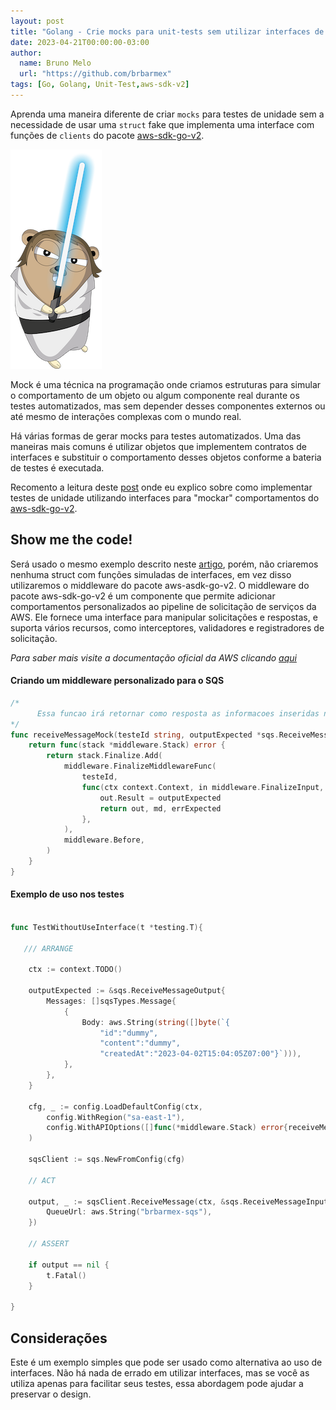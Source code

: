 ```yaml
---
layout: post
title: "Golang - Crie mocks para unit-tests sem utilizar interfaces de clients do aws-sdk-go-v2"
date: 2023-04-21T00:00:00-03:00
author:
  name: Bruno Melo
  url: "https://github.com/brbarmex"
tags: [Go, Golang, Unit-Test,aws-sdk-v2]
---
```


Aprenda uma maneira diferente de criar `mocks` para testes de unidade sem a necessidade de usar uma `struct` fake que implementa uma interface com funções de `clients` do pacote [aws-sdk-go-v2]("https://github.com/aws/aws-sdk-go-v2").

![](go-luke-1.png)

Mock é uma técnica na programação onde criamos estruturas para simular o comportamento de um objeto ou algum componente real durante os testes automatizados, mas sem depender desses componentes externos ou até mesmo de interações complexas com o mundo real.

Há várias formas de gerar mocks para testes automatizados. Uma das maneiras mais comuns é utilizar objetos que implementem contratos de interfaces e substituir o comportamento desses objetos conforme a bateria de testes é executada. 

Recomento a leitura deste [post](../unit-test-without-interface-using-aws-asdk-go-v2/index) onde eu explico sobre como implementar testes de unidade utilizando interfaces para "mockar" comportamentos do [aws-sdk-go-v2]("https://github.com/aws/aws-sdk-go-v2").

## Show me the code!

Será usado o mesmo exemplo descrito neste [artigo](../unit-test-without-interface-using-aws-asdk-go-v2/), porém, não criaremos nenhuma struct com funções simuladas de interfaces, em vez disso utilizaremos o middleware do pacote aws-asdk-go-v2. O middleware do pacote aws-sdk-go-v2 é um componente que permite adicionar comportamentos personalizados ao pipeline de solicitação de serviços da AWS. Ele fornece uma interface para manipular solicitações e respostas, e suporta vários recursos, como interceptores, validadores e registradores de solicitação.

*Para saber mais visite a documentação oficial da AWS clicando [aqui](https://aws.github.io/aws-sdk-go-v2/docs/middleware/)*

#### Criando um middleware personalizado para o SQS

```go
/*
      Essa funcao irá retornar como resposta as informacoes inseridas no parametro.
*/
func receiveMessageMock(testeId string, outputExpected *sqs.ReceiveMessageOutput, errExpected error) func(*middleware.Stack) error {
    return func(stack *middleware.Stack) error {
        return stack.Finalize.Add(
            middleware.FinalizeMiddlewareFunc(
                testeId,
                func(ctx context.Context, in middleware.FinalizeInput, next middleware.FinalizeHandler) (out middleware.FinalizeOutput, md middleware.Metadata, err error) {
                    out.Result = outputExpected
                    return out, md, errExpected
                },
            ),
            middleware.Before,
        )
    }
}
```

#### Exemplo de uso nos testes

```go

func TestWithoutUseInterface(t *testing.T){
   
   /// ARRANGE

    ctx := context.TODO()

    outputExpected := &sqs.ReceiveMessageOutput{
        Messages: []sqsTypes.Message{
            {
                Body: aws.String(string([]byte(`{
                    "id":"dummy",
                    "content":"dummy",
                    "createdAt":"2023-04-02T15:04:05Z07:00"}`))),
            },
        },
    }

    cfg, _ := config.LoadDefaultConfig(ctx,
        config.WithRegion("sa-east-1"),
        config.WithAPIOptions([]func(*middleware.Stack) error{receiveMessageMock("abc", sqsR, nil)}), // <-- A MAGICA ACONTECE AQUI
    )

    sqsClient := sqs.NewFromConfig(cfg)

    // ACT

    output, _ := sqsClient.ReceiveMessage(ctx, &sqs.ReceiveMessageInput{
        QueueUrl: aws.String("brbarmex-sqs"),
    })

    // ASSERT

    if output == nil {
        t.Fatal()
    }

}

```

## Considerações

Este é um exemplo simples que pode ser usado como alternativa ao uso de interfaces. Não há nada de errado em utilizar interfaces, mas se você as utiliza apenas para facilitar seus testes, essa abordagem pode ajudar a preservar o design.


